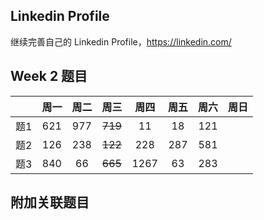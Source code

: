 ## Linkedin Profile

继续完善自己的 Linkedin Profile，https://linkedin.com/

## Week 2 题目
|       | 周一    | 周二   |  周三 |   周四 |   周五  | 周六 |  周日 |
| :----:| :----: | :----:|:----:  |:----: |:----:  |:----:|:----: |
| 题1   |621     |977    |~~719~~ |  11   |18      |121   | 
| 题2   |126     |238    |~~122~~|  228  | 287    |581   | 
| 题3   |840     |66     |~~665~~|  1267 |63      |283   | 


## 附加关联题目
